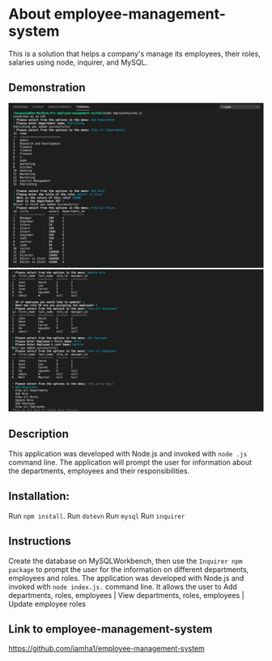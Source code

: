 # About employee-management-system

This is a solution that helps a company's manage its employees, their roles, salaries using node, inquirer, and MySQL.

## Demonstration

![employee-management-system 1](Assets/employee-system1.jpg)
![employee-management-system 2](Assets/employee-system2.jpg)

## Description

This application was developed with Node.js and invoked with `node .js` command line. The application will prompt the user for information about the departments, employees and their responsibilities.  

## Installation: 
Run `npm install`.
Run `dotevn`
Run `mysql`
Run `inquirer`

## Instructions

Create the database on MySQLWorkbench, then use the `Inquirer npm package` to prompt the user for the information on different departments, employees and roles. The application was developed with Node.js and invoked with `node index.js.` command line. It allows the user to Add departments, roles, employees | View departments, roles, employees | Update employee roles


## Link to employee-management-system

https://github.com/iamha1/employee-management-system
